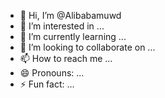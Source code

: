 - 👋 Hi, I’m @Alibabamuwd
- 👀 I’m interested in ...
- 🌱 I’m currently learning ...
- 💞️ I’m looking to collaborate on ...
- 📫 How to reach me ...
- 😄 Pronouns: ...
- ⚡ Fun fact: ...

<!---
Alibabamuwd/Alibabamuwd is a ✨ special ✨ repository because its `README.md` (this file) appears on your GitHub profile.
You can click the Preview link to take a look at your changes.
--->
